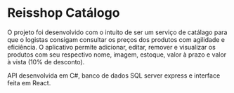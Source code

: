# Reisshop Catálogo
O projeto foi desenvolvido com o intuito de ser um serviço de catálago para que o logistas consigam consultar os preços dos produtos com agilidade e eficiência. O aplicativo permite adicionar, editar, remover e visualizar os produtos com seu respectivo nome, imagem, estoque, valor à prazo e valor à vista (10% de desconto).

API desenvolvida em C#, banco de dados SQL server express e interface feita em React.
